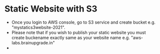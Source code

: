 # Static Website with S3
  * Once you login to AWS console, go to S3 service and create bucket e.g. "mystatics3website-2021". 
  * Please note that if you wish to publish your static website you must create buckename exactly same as your website name e.g. "aws-labs.brainupgrade.in"
  *   
